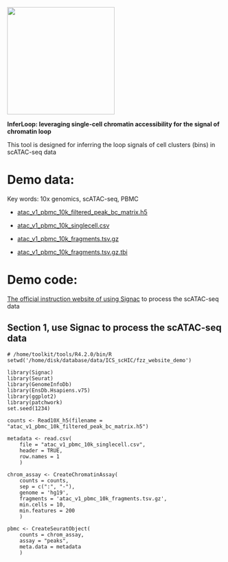 <img src="https://fzhang.bioinfo-lab.com//img/inferloop_logo.jpg" width="250">

**InferLoop: leveraging single-cell chromatin accessibility for the signal of chromatin loop**

This tool is designed for inferring the loop signals of cell clusters (bins) in scATAC-seq data


# Demo data:

Key words: 10x genomics, scATAC-seq, PBMC

* [atac_v1_pbmc_10k_filtered_peak_bc_matrix.h5](https://cf.10xgenomics.com/samples/cell-atac/1.0.1/atac_v1_pbmc_10k/atac_v1_pbmc_10k_filtered_peak_bc_matrix.h5)

* [atac_v1_pbmc_10k_singlecell.csv](https://cf.10xgenomics.com/samples/cell-atac/1.0.1/atac_v1_pbmc_10k/atac_v1_pbmc_10k_singlecell.csv)

* [atac_v1_pbmc_10k_fragments.tsv.gz](https://cf.10xgenomics.com/samples/cell-atac/1.0.1/atac_v1_pbmc_10k/atac_v1_pbmc_10k_fragments.tsv.gz)

* [atac_v1_pbmc_10k_fragments.tsv.gz.tbi](https://cf.10xgenomics.com/samples/cell-atac/1.0.1/atac_v1_pbmc_10k/atac_v1_pbmc_10k_fragments.tsv.gz.tbi)

# Demo code:

[The official instruction website of using Signac](https://stuartlab.org/signac/articles/pbmc_vignette.html) to process the scATAC-seq data

## Section 1, use Signac to process the scATAC-seq data

    # /home/toolkit/tools/R4.2.0/bin/R
    setwd('/home/disk/database/data/ICS_scHIC/fzz_website_demo')

    library(Signac)
    library(Seurat)
    library(GenomeInfoDb)
    library(EnsDb.Hsapiens.v75)
    library(ggplot2)
    library(patchwork)
    set.seed(1234)
    
    counts <- Read10X_h5(filename = "atac_v1_pbmc_10k_filtered_peak_bc_matrix.h5")
    
    metadata <- read.csv(
        file = "atac_v1_pbmc_10k_singlecell.csv",
        header = TRUE,
        row.names = 1
        )
    
    chrom_assay <- CreateChromatinAssay(
        counts = counts,
        sep = c(":", "-"),
        genome = 'hg19',
        fragments = 'atac_v1_pbmc_10k_fragments.tsv.gz',
        min.cells = 10,
        min.features = 200
        )

    pbmc <- CreateSeuratObject(
        counts = chrom_assay,
        assay = "peaks",
        meta.data = metadata
        )
    
    
    
    
    
    
